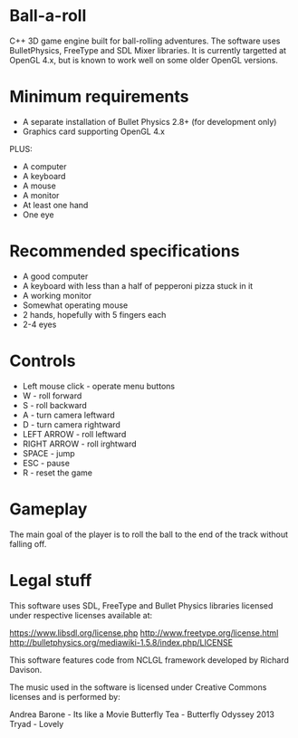 Ball-a-roll
===========

C++ 3D game engine built for ball-rolling adventures.
The software uses BulletPhysics, FreeType and SDL Mixer libraries.
It is currently targetted at OpenGL 4.x, but is known to work well on some older OpenGL versions.

Minimum requirements
===========
- A separate installation of Bullet Physics 2.8+ (for development only)
- Graphics card supporting OpenGL 4.x

PLUS:

- A computer
- A keyboard
- A mouse
- A monitor
- At least one hand
- One eye

Recommended specifications
===========
- A good computer
- A keyboard with less than a half of pepperoni pizza stuck in it
- A working monitor
- Somewhat operating mouse
- 2 hands, hopefully with 5 fingers each
- 2-4 eyes

Controls
===========
- Left mouse click - operate menu buttons
- W - roll forward
- S - roll backward
- A - turn camera leftward
- D - turn camera rightward
- LEFT ARROW - roll leftward
- RIGHT ARROW - roll irghtward
- SPACE - jump
- ESC - pause
- R - reset the game

Gameplay
===========
The main goal of the player is to roll the ball to the end of the track without falling off.

Legal stuff
===========
This software uses SDL, FreeType and Bullet Physics libraries licensed under respective licenses available at:


https://www.libsdl.org/license.php
http://www.freetype.org/license.html
http://bulletphysics.org/mediawiki-1.5.8/index.php/LICENSE


This software features code from NCLGL framework developed by Richard Davison.


The music used in the software is licensed under Creative Commons licenses and is performed by:


Andrea Barone - Its like a Movie
Butterfly Tea - Butterfly Odyssey 2013
Tryad - Lovely
